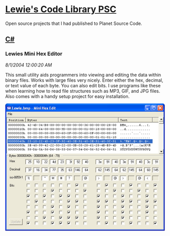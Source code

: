 # [Lewie's Code Library PSC](../../README.md)

Open source projects that I had published to Planet Source Code.

## [C#](../README.md)

### Lewies Mini Hex Editor

*8/1/2004 12:00:20 AM*

This small utility aids programmers into viewing and editing the data within binary files. Works with large files very nicely. Enter either the hex, decimal, or text value of each byte. You can also edit bits. I use programs like these when learning how to read file structures such as MP3, GIF, and JPG files. Also comes with a handy setup project for easy installation.

![Screenshot of Lewies Mini Hex Editor](./screenshot.jpg)



